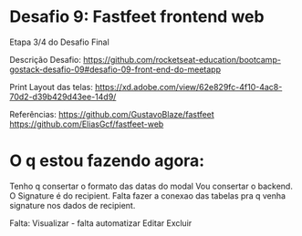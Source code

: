 # Desafio 9: Fastfeet frontend web

Etapa 3/4 do Desafio Final

Descrição Desafio: https://github.com/rocketseat-education/bootcamp-gostack-desafio-09#desafio-09-front-end-do-meetapp

Print Layout das telas: https://xd.adobe.com/view/62e829fc-4f10-4ac8-70d2-d39b429d43ee-14d9/

Referências:
https://github.com/GustavoBlaze/fastfeet
https://github.com/EliasGcf/fastfeet-web

# O q estou fazendo agora:

Tenho q consertar o formato das datas do modal
Vou consertar o backend. O Signature é do recipient. Falta fazer a conexao das tabelas pra q venha signature nos dados de recipient.

Falta:
Visualizar - falta automatizar
Editar
Excluir
